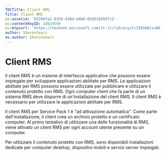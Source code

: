 ```yaml
---
TOCTitle: Client RMS
Title: Client RMS
ms:assetid: '03294fa2-8350-430d-b4b0-03d5169937c2'
ms:contentKeyID: 18824509
ms:mtpsurl: 'https://technet.microsoft.com/it-it/library/Cc720186(v=WS.10)'
author: SharonSears
ms.author: SharonSears
---
```


Client RMS
==========

Il client RMS è un insieme di interfacce applicative che possono essere impiegate per sviluppare applicazioni abilitate per RMS. Le applicazioni abilitate per RMS possono essere utilizzate per pubblicare e utilizzare il contenuto protetto con RMS. Ogni computer client che fa parte di un sistema RMS deve disporre di un'installazione del client RMS. Il client RMS è necessario per utilizzare le applicazioni abilitate per RMS.

Il client RMS per Service Pack 1 è "ad attivazione automatica". Come parte dell'installazione, il client crea un archivio protetto e un certificato computer. Al primo tentativo di utilizzare una delle funzionalità di RMS, viene attivato un client RMS per ogni account utente presente su un computer.

Per utilizzare il contenuto protetto con RMS, sono disponibili installazioni dedicate per computer desktop, dispositivi mobili e servizi server impiegati.
